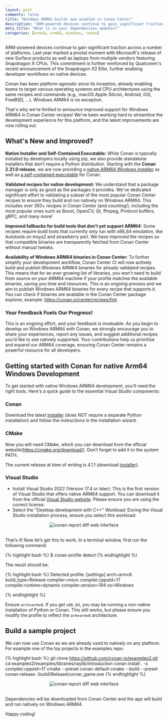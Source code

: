 ```yaml
---
layout: post
comments: false
title: "Windows ARM64 builds now enabled in Conan Center"
description: "ARM-powered devices continue to gain significant traction across a number of platforms"
meta_title: "What is in your dependencies updates?"
categories: [armv8, arm64, windows, conan]
---
```


ARM-powered devices continue to gain significant traction across a number of platforms. Last year marked a pivotal 
moment with Microsoft's release of new Surface products as well as laptops from multiple vendors featuring Snapdragon X 
CPUs. This commitment is further reinforced by Qualcomm's recent announcement of the Snapdragon X2 Elite, further 
enabling developer workflows on native devices. 

Conan has been platform-agnostic since its inception, already enabling teams to target various operating systems and CPU
architectures using the same recipes and commands (e.g., macOS Apple Silicon, Android, iOS, FreeBSD, …). Windows ARM64 
is no exception.

That's why we're thrilled to announce improved support for Windows ARM64 in Conan Center recipes! We've been working 
hard to streamline the development experience for this platform, and the latest improvements are now rolling out.

## What's New and Improved?

**Native Installer and Self-Contained Executable:** While Conan is typically installed by developers locally using pip, 
we also provide standalone installers that don’t require a Python distribution. Starting with the 
**Conan 2.21.0 release**, we are now providing a [native ARM64 Windows installer](https://github.com/conan-io/conan/releases/download/2.21.0/conan-2.21.0-windows-arm64-installer.exe) as well as [a self-contained executable](https://github.com/conan-io/conan/releases/download/2.21.0/conan-2.21.0-windows-arm64.zip) 
for Conan.

**Validated recipes for native development:** We understand that a package manager is only as good as the packages it 
provides. We've dedicated significant effort to validating a subset of the most popular Conan Center recipes to ensure 
they build and run natively on Windows ARM64. This includes over 350+ recipes in Conan Center (and counting!), including 
the most popular ones such as Boost, OpenCV, Qt, ffmpeg, Protocol buffers, gRPC, and many more! 

**Improved fallbacks for build tools that don’t yet support ARM64:** Some recipes require build tools that currently only 
run with x86_64 emulation, like Autotools on msys2 and strawberry perl. We have improved the recipes so that compatible
binaries are transparently fetched from Conan Center without manual tweaks.

**Availability of Windows ARM64 binaries in Conan Center:** To further simplify your development workflow, Conan Center 
CI will now actively build and publish Windows ARM64 binaries for already validated recipes. This means that for an ever 
growing list of libraries, you won't need to build from source on your ARM64 machine if your profile matches the 
available binaries, saving you time and resources. This is an ongoing process and we aim to publish Windows ARM64 
binaries for every recipe that supports it. You can check if binaries are available in the Conan Center package 
explorer, example: https://conan.io/center/recipes/fmt

### Your Feedback Fuels Our Progress!

This is an ongoing effort, and your feedback is invaluable. As you begin to develop on Windows ARM64 with Conan, we 
strongly encourage you to share your experiences, report any issues, and suggest additional recipes you'd like to see 
natively supported. Your contributions help us prioritize and expand our ARM64 coverage, ensuring Conan Center remains 
a powerful resource for all developers.

## Getting started with Conan for native Arm64 Windows Development

To get started with native Windows ARM64 development, you'll need the right tools. Here's a quick guide to the essential
Visual Studio components:

### Conan

Download the latest 
[installer](https://github.com/conan-io/conan/releases/download/2.21.0/conan-2.21.0-windows-arm64-installer.exe) 
(does *NOT* require a separate Python installation) and follow the instructions in the installation wizard.

### CMake

Now you will need CMake, which you can download from the official website(https://cmake.org/download/). Don’t forget to 
add it to the system PATH.

The current release at time of writing is 4.1.1 
(download [installer](https://github.com/Kitware/CMake/releases/download/v4.1.1/cmake-4.1.1-windows-arm64.msi)).

### Visual Studio

* Install Visual Studio 2022 (Version 17.4 or later): This is the first version of Visual Studio that offers native ARM64 
support. You can download it from the official [Visual Studio website](https://visualstudio.microsoft.com/downloads/). 
Please ensure you are using the correct license.
* Select the "Desktop development with C++" Workload: During the Visual Studio installation process, ensure you select this workload.

<div style="text-align: center;">
  <img src="{{ site.baseurl }}/assets/post_images/2025-09-30/visual-studio-desktop-development.jpg"
       alt="conan report diff web interface"/>
</div>
<br>

That’s it! Now let’s get this to work.
In a terminal window, first run the following command:

{% highlight bash %}
$ conan profile detect
{% endhighlight %}

The result should be:

{% highlight bash %}
Detected profile:
[settings]
arch=armv8
build_type=Release
compiler=msvc
compiler.cppstd=17
compiler.runtime=dynamic
compiler.version=194
os=Windows

{% endhighlight %}

Ensure ``arch=armv8``. If you get ``x86_64``, you may be running a non-native installation of Python or Conan. This still 
works, but please ensure you modify the profile to reflect the ``arm=armv8`` architecture.

## Build a sample project

We can now use Conan as we are already used to natively on any platform. For example one of the toy projects in the 
examples repo:

{% highlight bash %}
git clone https://github.com/conan-io/examples2.git
cd examples2/examples/libraries/raylib/introduction
conan install . -s compiler.cppstd=17
cmake --preset conan-default
cmake --build --preset conan-release
.\build\Release\runner_game.exe
{% endhighlight %}

<div style="text-align: center;">
  <img src="{{ site.baseurl }}/assets/post_images/2025-09-30/raylib-image-example.png"
       alt="conan report diff web interface"/>
</div>
<br>

Dependencies will be downloaded from Conan Center and the app will build and run natively on Windows ARM64. 

Happy coding!